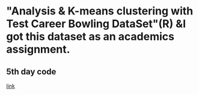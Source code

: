 # "Analysis & K-means clustering with Test Career Bowling DataSet"(R) &I got this dataset as an academics assignment.
## 5th day code
[link](https://sites.google.com/view/pythonsocialweb/data-analytics/cricket-data-analysis)

